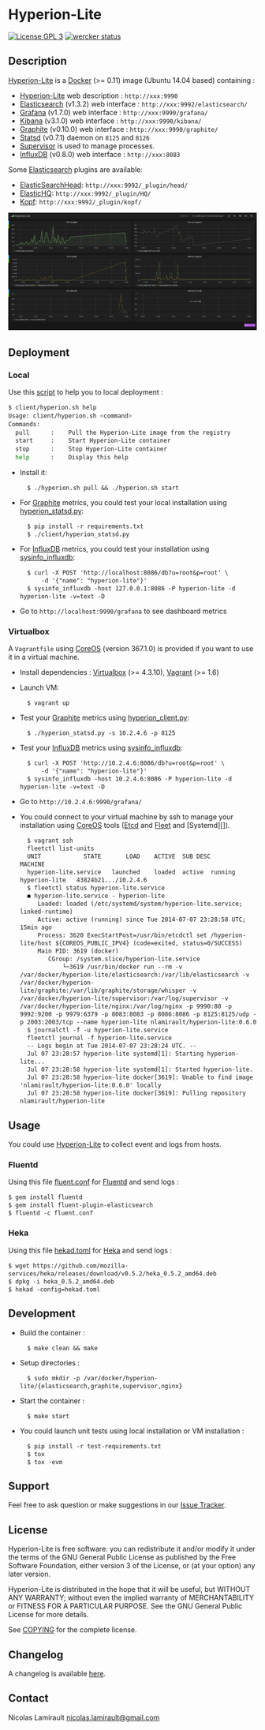 # Hyperion-Lite

[![License GPL 3][badge-license]][COPYING]
[![wercker status](https://app.wercker.com/status/866edc2dd3b4ed63731381b426e93a2c/s "wercker status")](https://app.wercker.com/project/bykey/866edc2dd3b4ed63731381b426e93a2c)

## Description

[Hyperion-Lite][] is a [Docker][] (>= 0.11) image (Ubuntu 14.04 based) containing :
* [Hyperion-Lite][] web description : `http://xxx:9990`
* [Elasticsearch][] (v1.3.2) web interface : `http://xxx:9992/elasticsearch/`
* [Grafana][] (v1.7.0) web interface : `http://xxx:9990/grafana/`
* [Kibana][] (v3.1.0) web interface : `http://xxx:9990/kibana/`
* [Graphite][] (v0.10.0) web interface : `http://xxx:9990/graphite/`
* [Statsd][] (v0.7.1) daemon on `8125` and `8126`
* [Supervisor][] is used to manage processes.
* [InfluxDB][] (v0.8.0) web interface : `http://xxx:8083`

Some [Elasticsearch][] plugins are available:
* [ElasticSearchHead][]: `http://xxx:9992/_plugin/head/`
* [ElasticHQ][]: `http://xxx:9992/_plugin/HQ/`
* [Kopf][]: `http://xxx:9992/_plugin/kopf/`


![Hyperion-Lite dashboard](hyperion-lite.png)


## Deployment

### Local

Use this [script](client/hyperion.sh) to help you to local deployment :
```bash
$ client/hyperion.sh help
Usage: client/hyperion.sh <command>
Commands:
  pull      :    Pull the Hyperion-Lite image from the registry
  start     :    Start Hyperion-Lite container
  stop      :    Stop Hyperion-Lite container
  help      :    Display this help
```

* Install it:

        $ ./hyperion.sh pull && ./hyperion.sh start

* For [Graphite][] metrics, you could test your local installation using [hyperion_statsd.py](client/hyperion_statsd.py):

        $ pip install -r requirements.txt
        $ ./client/hyperion_statsd.py

* For [InfluxDB][] metrics, you could test your installation using [sysinfo_influxdb][]:

        $ curl -X POST 'http://localhost:8086/db?u=root&p=root' \
            -d '{"name": "hyperion-lite"}'
        $ sysinfo_influxdb -host 127.0.0.1:8086 -P hyperion-lite -d hyperion-lite -v=text -D

* Go to `http://localhost:9990/grafana` to see dashboard metrics


### Virtualbox

A `Vagrantfile` using [CoreOS][] (version 367.1.0) is provided if you want to use it in a virtual machine.

* Install dependencies : [Virtualbox][] (>= 4.3.10), [Vagrant][] (>= 1.6)

* Launch VM:

        $ vagrant up

* Test your [Graphite][] metrics using [hyperion_client.py](client/hyperion_statsd.py):

        $ ./hyperion_statsd.py -s 10.2.4.6 -p 8125

* Test your [InfluxDB][] metrics using [sysinfo_influxdb][]:

        $ curl -X POST 'http://10.2.4.6:8086/db?u=root&p=root' \
            -d '{"name": "hyperion-lite"}'
        $ sysinfo_influxdb -host 10.2.4.6:8086 -P hyperion-lite -d hyperion-lite -v=text -D

* Go to `http://10.2.4.6:9990/grafana/`

* You could connect to your virtual machine by ssh to manage your installation
using [CoreOS][] tools ([Etcd][] and [Fleet][] and [Systemd][]).

        $ vagrant ssh
        fleetctl list-units
        UNIT			STATE		LOAD	ACTIVE	SUB	DESC		MACHINE
        hyperion-lite.service	launched	loaded	active	running	hyperion-lite	43824b21.../10.2.4.6
        $ fleetctl status hyperion-lite.service
        ● hyperion-lite.service - hyperion-lite
           Loaded: loaded (/etc/systemd/system/hyperion-lite.service; linked-runtime)
           Active: active (running) since Tue 2014-07-07 23:28:58 UTC; 15min ago
           Process: 3620 ExecStartPost=/usr/bin/etcdctl set /hyperion-lite/host ${COREOS_PUBLIC_IPV4} (code=exited, status=0/SUCCESS)
           Main PID: 3619 (docker)
              CGroup: /system.slice/hyperion-lite.service
                  └─3619 /usr/bin/docker run --rm -v /var/docker/hyperion-lite/elasticsearch:/var/lib/elasticsearch -v /var/docker/hyperion-lite/graphite:/var/lib/graphite/storage/whisper -v /var/docker/hyperion-lite/supervisor:/var/log/supervisor -v /var/docker/hyperion-lite/nginx:/var/log/nginx -p 9990:80 -p 9992:9200 -p 9979:6379 -p 8083:8083 -p 8086:8086 -p 8125:8125/udp -p 2003:2003/tcp --name hyperion-lite nlamirault/hyperion-lite:0.6.0
        $ journalctl -f -u hyperion-lite.service
        fleetctl journal -f hyperion-lite.service
        -- Logs begin at Tue 2014-07-07 23:28:24 UTC. --
        Jul 07 23:28:57 hyperion-lite systemd[1]: Starting hyperion-lite...
        Jul 07 23:28:58 hyperion-lite systemd[1]: Started hyperion-lite.
        Jul 07 23:28:58 hyperion-lite docker[3619]: Unable to find image 'nlamirault/hyperion-lite:0.6.0' locally
        Jul 07 23:28:58 hyperion-lite docker[3619]: Pulling repository nlamirault/hyperion-lite


## Usage

You could use [Hyperion-Lite][] to collect event and logs from hosts.

### Fluentd

Using this file [fluent.conf][] for [Fluentd][] and send logs :

    $ gem install fluentd
    $ gem install fluent-plugin-elasticsearch
    $ fluentd -c fluent.conf

### Heka

Using this file [hekad.toml][] for [Heka][] and send logs :

    $ wget https://github.com/mozilla-services/heka/releases/download/v0.5.2/heka_0.5.2_amd64.deb
    $ dpkg -i heka_0.5.2_amd64.deb
    $ hekad -config=hekad.toml


## Development

* Build the container :

        $ make clean && make

* Setup directories :

        $ sudo mkdir -p /var/docker/hyperion-lite/{elasticsearch,graphite,supervisor,nginx}

* Start the container :

        $ make start

* You could launch unit tests using local installation or VM installation :

        $ pip install -r test-requirements.txt
        $ tox
        $ tox -evm


## Support

Feel free to ask question or make suggestions in our [Issue Tracker][].


## License

Hyperion-Lite is free software: you can redistribute it and/or modify it under the
terms of the GNU General Public License as published by the Free Software
Foundation, either version 3 of the License, or (at your option) any later
version.

Hyperion-Lite is distributed in the hope that it will be useful, but WITHOUT ANY
WARRANTY; without even the implied warranty of MERCHANTABILITY or FITNESS FOR A
PARTICULAR PURPOSE.  See the GNU General Public License for more details.

See [COPYING][] for the complete license.


## Changelog

A changelog is available [here](ChangeLog.md).


## Contact

Nicolas Lamirault <nicolas.lamirault@gmail.com>



[Hyperion-Lite]: https://github.com/nlamirault/hyperion-lite
[COPYING]: https://github.com/nlamirault/hyperion-lite/blob/master/COPYING
[Issue tracker]: https://github.com/nlamirault/hyperion-lite/issues
[fluent.conf]: https://github.com/nlamirault/hyperion-lite/blob/master/logs/fluent.conf
[hekad.toml]: https://github.com/nlamirault/hyperion-lite/blob/master/logs/hekad.toml

[badge-license]: https://img.shields.io/badge/license-GPL_3-green.svg?style=flat

[Docker]: https://www.docker.io
[Docker documentation]: http://docs.docker.io
[CoreOS]: http://coreos.com
[Etcd]: http://coreos.com/using-coreos/etcd
[Fleet]: http://coreos.com/using-coreos/clustering/
[Nginx]: http://nginx.org
[Elasticsearch]: http://www.elasticsearch.org
[Redis]: http://www.redis.io
[Graphite]: http://graphite.readthedocs.org/en/latest
[Grafana]: http://grafana.org/
[Kibana]: http://www.elasticsearch.org/overview/kibana/
[Carbon]: http://graphite.readthedocs.org/en/latest/carbon-daemons.html
[Statsd]: https://github.com/etsy/statsd/wiki
[ElasticSearchHead]: http://mobz.github.io/elasticsearch-head
[ElasticHQ]: http://www.elastichq.org
[Kopf]: https://github.com/lmenezes/elasticsearch-kopf
[Virtualbox]: https://www.virtualbox.org
[Vagrant]: http://downloads.vagrantup.com
[Fluentd]: http://fluentd.org/
[Heka]: http://hekad.readthedocs.org/en/latest/
[Supervisor]: http://supervisord.org
[sysinfo_influxdb]: https://github.com/novaquark/sysinfo_influxdb
[InfluxDB]: http://influxdb.com
[SystemdD]: http://freedesktop.org/wiki/Software/systemd
